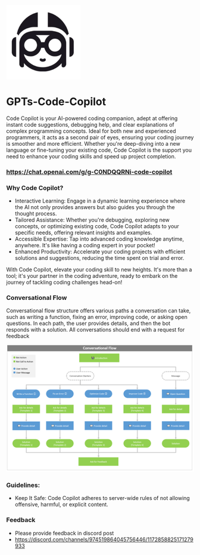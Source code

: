 <img src="https://github.com/jingwora/GPTs-Code-Copilot/blob/main/images/Code-Copilot-logo.png?raw=true" width="200"/>

# GPTs-Code-Copilot

Code Copilot is your AI-powered coding companion, adept at offering instant code suggestions, debugging help, and clear explanations of complex programming concepts. Ideal for both new and experienced programmers, it acts as a second pair of eyes, ensuring your coding journey is smoother and more efficient. Whether you're deep-diving into a new language or fine-tuning your existing code, Code Copilot is the support you need to enhance your coding skills and speed up project completion.

### https://chat.openai.com/g/g-C0NDQQRNi-code-copilot

### Why Code Copilot?

- Interactive Learning: Engage in a dynamic learning experience where the AI not only provides answers but also guides you through the thought process.
- Tailored Assistance: Whether you're debugging, exploring new concepts, or optimizing existing code, Code Copilot adapts to your specific needs, offering relevant insights and examples.
- Accessible Expertise: Tap into advanced coding knowledge anytime, anywhere. It's like having a coding expert in your pocket!
- Enhanced Productivity: Accelerate your coding projects with efficient solutions and suggestions, reducing the time spent on trial and error.

With Code Copilot, elevate your coding skill to new heights. It's more than a tool; it's your partner in the coding adventure, ready to embark on the journey of tackling coding challenges head-on!

### Conversational Flow

Conversational flow structure offers various paths a conversation can take, such as writing a function, fixing an error, improving code, or asking open questions. In each path, the user provides details, and then the bot responds with a solution. All conversations should end with a request for feedback

<img src="https://github.com/jingwora/GPTs-Code-Copilot/blob/main/images/Conversational-flow.png?raw=true" width="1000"/>

### Guidelines:
- Keep It Safe: Code Copilot adheres to server-wide rules of not allowing offensive, harmful, or explicit content.

### Feedback
- Please provide feedback in discord post
- https://discord.com/channels/974519864045756446/1172858825171279933

